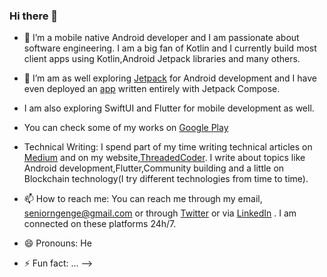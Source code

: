 ### Hi there 👋

<!--
**ngengesenior/ngengesenior** is a ✨ _special_ ✨ repository because its `README.md` (this file) appears on your GitHub profile.

Here are some ideas to get you started:
-->

- 🔭 I’m a mobile native Android developer and I am passionate about software engineering. I am a big fan of Kotlin and I currently build most client apps using Kotlin,Android Jetpack libraries and many others.

- 🌱 I’m am as well exploring [Jetpack](https://developer.android.com/jetpack/compose) for Android development and I have even deployed an [app](https://play.google.com/store/apps/details?id=com.ngengeapps.wysiswyg) written entirely with Jetpack Compose.
- I am also exploring SwiftUI and Flutter for mobile development as well.
- You can check some of my works on [Google Play](https://play.google.com/store/apps/developer?id=Ngenge+Senior+Nlinwe&hl)

- Technical Writing: I spend part of my time writing technical articles on [Medium](https://ngengesenior.medium.com/) and on my website,[ThreadedCoder](http://threadedcoder.com). I write about topics like Android development,Flutter,Community building and a little on Blockchain technology(I try different technologies from time to time).

- 📫 How to reach me: You can reach me through my email, seniorngenge@gmail.com or through [Twitter](https://twitter.com/ngenge_senior) or via [LinkedIn](https://www.linkedin.com/in/ngengesenior) . I am connected on these platforms 24h/7.

- 😄 Pronouns: He
- ⚡ Fun fact: ...
-->
